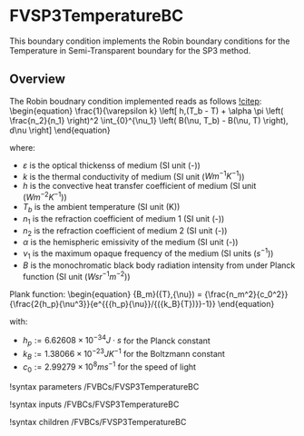 # FVSP3TemperatureBC

This boundary condition implements the Robin boundary conditions for the Temperature in Semi-Transparent boundary for the SP3 method.

## Overview

The Robin boudnary condition implemented reads as follows [!citep](larsen2002):
\begin{equation}
\frac{1}{\varepsilon k}
\left[
h\,(T_b - T) +
\alpha \pi \left( \frac{n_2}{n_1} \right)^2
\int_{0}^{\nu_1} \left( B(\nu, T_b) - B(\nu, T) \right)\, d\nu
\right]
\end{equation}

where:

- $\varepsilon$ is the optical thickenss of medium (SI unit (-))
- $k$ is the thermal conductivity of medium (SI unit ($W m^{-1} K^{-1}$))
- $h$ is the convective heat transfer coefficient of medium (SI unit ($W m^{-2} K^{-1}$))
- $T_b$ is the ambient temperature (SI unit (K))
- $n_1$ is the refraction coefficient of medium 1 (SI unit (-))
- $n_2$ is the refraction coefficient of medium 2 (SI unit (-))
- $\alpha$ is the hemispheric emissivity of the medium (SI unit (-))
- $\nu_{1}$ is the maximum opaque frequency of the medium (SI units ($s^{-1}$))
- $B$ is the monochromatic black body radiation intensity from under Planck function (SI unit ($W sr^{-1} m^{-2}$))

Plank function:
\begin{equation}
{B_m}({T},{\nu}) = {\frac{n_m^2}{c_0^2}}{\frac{2{h_p}{\nu^3}}{e^{{{h_p}{\nu}}/{({k_B}{T})}}-1}}
\end{equation}

with:

- $h_p := 6.62608\times{10^{-34}} J\cdot{s}$ for the Planck constant
- $k_B := 1.38066\times{10^{-23}} J K^{-1}$ for the Boltzmann constant
- $c_0 := 2.99279\times{10^{8}} m s^{-1}$ for the speed of light

!syntax parameters /FVBCs/FVSP3TemperatureBC

!syntax inputs /FVBCs/FVSP3TemperatureBC

!syntax children /FVBCs/FVSP3TemperatureBC
